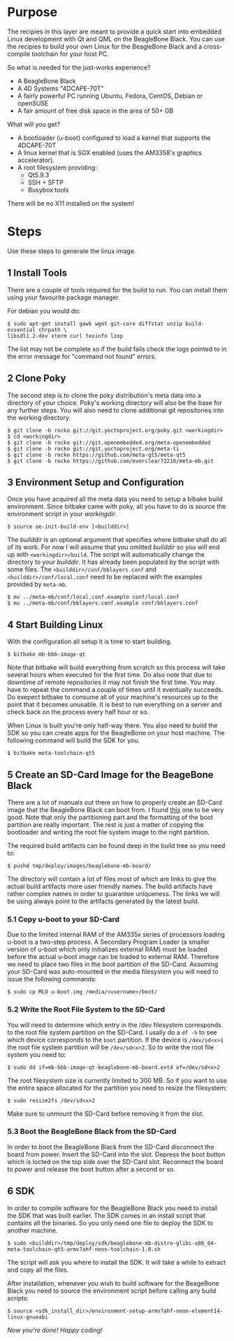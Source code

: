 Purpose
=======

The recipies in this layer are meant to provide a quick start into embedded 
Linux development with Qt and QML on the BeagleBone Black. You can use the
recipies to build your own Linux for the BeagleBone Black and a cross-compile
toolchain for your host PC.

So what is needed for the just-works experience?
- A BeagleBone Black
- A 4D Systems "4DCAPE-70T"
- A fairly powerful PC running Ubuntu, Fedora, CentOS, Debian or openSUSE
- A fair amount of free disk space in the area of 50+ GB

What will you get?
- A bootloader (u-boot) configured to load a kernel that supports the 4DCAPE-70T
- A linux kernel that is SGX enabled (uses the AM3358's graphics accelerator).
- A root filesystem providing:
  - Qt5.9.3
  - SSH + SFTP
  - Busybox tools

There will be no X11 installed on the system!

Steps
=====

Use these steps to generate the linux image.

1 Install Tools
---------------

There are a couple of tools required for the build to run. You can install them
using your favourite package manager. 

For debian you would do:

```shell
$ sudo apt-get install gawk wget git-core diffstat unzip build-essential chrpath \
libsdl1.2-dev xterm curl texinfo lzop
```
The list may not be complete so if the build fails check the logs pointed to in
the error message for "command not found" errors.

2 Clone Poky
------------

The second step is to clone the poky distribution's meta data into a directory
of your choice. Poky's working directory will also be the base for any further 
steps. You will also need to clone additional git repositories into the working
directory.

```shell
$ git clone -b rocko git://git.yoctoproject.org/poky.git <workingdir>
$ cd <workingdir>
$ git clone -b rocko git://git.openembedded.org/meta-openembedded
$ git clone -b rocko git://git.yoctoproject.org/meta-ti
$ git clone -b rocko https://github.com/meta-qt5/meta-qt5
$ git clone -b rocko https://github.com/everclear72216/meta-mb.git
```

3 Environment Setup and Configuration
-------------------------------------

Once you have acquired all the meta data you need to setup a bibake build 
environment. Since bitbake came with poky, all you have to do is source the
environment script in your *workingdir*.

```shell
$ source oe-init-build-env [<builddir>]
```

The *builddir* is an optional argument that specifies where bitbake shall do all
of its work. For now I will assume that you omitted *builddir* so you will end
up with `<workingdir>/build`. The script will automatically change the directory
to your *builddir*. It has already been populated by the script with some files.
The `<builddir>/conf/bblayers.conf` and `<builddir>/conf/local.conf` need to be
replaced with the examples provided by `meta-mb`.

```shell
$ mv ../meta-mb/conf/local.conf.example conf/local.conf
$ mv ../meta-mb/conf/bblayers.conf.example conf/bblayers.conf
```

4 Start Building Linux
----------------------

With the configuration all setup it is time to start building.

```shell
$ bitbake mb-bbb-image-qt
```

Note that bitbake will build everything from scratch so this process will
take several hours when executed for the first time. Do also note that due to
downtime of remote repositories it may not finish the first time. You may have
to repeat the command a couple of times until it eventually succeeds. Do exepect
bitbake to consume all of your machine's resources up to the point that it
becomes unusable. It is best to run everything on a server and check back on the
process every half hour or so.

When Linux is built you're only half-way there. You also need to build the SDK
so you can create apps for the BeagleBone on your host machine. The following
command will build the SDK for you.

```shell
$ bitbake meta-toolchain-qt5
```

5 Create an SD-Card Image for the BeageBone Black
-------------------------------------------------

There are a lot of manuals out there on how to properly create an SD-Card image
that the BeagleBone Black can boot from. I found [this][1] one to be very good.
Note that only the partitioning part and the formatting of the boot partition
are really important. The rest is just a matter of copying the bootloader and
writing the root file system image to the right partition.

The required build artifacts can be found deep in the build tree so you need to:

```shell
$ pushd tmp/deploy/images/beaglebone-mb-board/
```

The directory will contain a lot of files most of which are links to give the
actual build artifacts more user friendly names. The build artifacts have rather
complex names in order to guarantee uniqueness. The links we will be using
always point to the artifacts generated by the latest build.

### 5.1 Copy u-boot to your SD-Card

Due to the limited internal RAM of the AM335x series of processors loading
u-boot is a two-step process. A Secondary Program Loader (a smaller version of
u-boot which only initializes external RAM) must be loaded before the actual
u-boot image can be loaded to external RAM. Therefore we need to place two files
in the boot partition of the SD-Card. Assuming your SD-Card was auto-mounted in
the media filesystem you will need to issue the following commands:

```shell
$ sudo cp MLO u-boot.img /media/<username>/boot/
```

### 5.2 Write the Root File System to the SD-Card

You will need to determine which entry in the /dev filesystem corresponds to the
root file system partition on the SD-Card. I usally do a `df -h` to see which
device corresponds to the `boot` partition. If the device is `/dev/sd<x>1` the
root file system partition will be `/dev/sd<x>2`. So to write the root file
system you need to:

```shell
$ sudo dd if=mb-bbb-image-qt-beaglebone-mb-board.ext4 of=/dev/sd<x>2
```

The root filesystem size is currently limited to 300 MB. So if you want to use
the entire space allocated for the partition you need to resize the filesystem:

```shell
$ sudo resize2fs /dev/sd<x>2
```

Make sure to unmount the SD-Card before removing it from the slot.

### 5.3 Boot the BeagleBone Black from the SD-Card

In order to boot the BeagleBone Black from the SD-Card disconnect the board from
power. Insert the SD-Card into the slot. Depress the boot button which is locted
on the top side over the SD-Card slot. Reconnect the board to power and release
the boot button after a second or so.

6 SDK 
-----

In order to compile software for the BeagleBone Black you need to install the
SDK that was built earlier. The SDK comes in an install script that contains all
the binaries. So you only need one file to deploy the SDK to another machine.

```shell
$ sudo <builddir>/tmp/deploy/sdk/beaglebone-mb-distro-glibc-x86_64-meta-toolchain-qt5-armv7ahf-neon-toolchain-1.0.sh
```

The script will ask you where to install the SDK. It will take a while to
extract and copy all the files.

After installation, whenever you wish to build software for the BeageBone Black
you need to source the environment script before calling any build scripts:

```shell
$ source <sdk_install_dir>/environment-setup-armv7ahf-neon-element14-linux-gnueabi
```

*Now you're done! Happy coding!*

[1]: https://github.com/linneman/planck/wiki/How-to-create-a-Boot-SD-Card-for-the-BeagleBone-black
